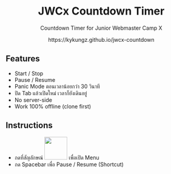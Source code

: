 <h1 align="center">JWCx Countdown Timer</h1>

<p align="center">Countdown Timer for Junior Webmaster Camp X</p>

<p align="center">https://kykungz.github.io/jwcx-countdown</p>

## Features
- Start / Stop
- Pause / Resume
- Panic Mode ตอนเวลาน้อยกว่า 30 วินาที
- ปิด Tab แล้วเปิดใหม่ เวลาก็ยังเดินอยู่
- No server-side
- Work 100% offline (clone first)

## Instructions
- กดที่สัญลักษณ์ <img height="60" src="./assets/img/setting.png"> เพื่อเปิด Menu
- กด Spacebar เพื่อ Pause / Resume (Shortcut)
